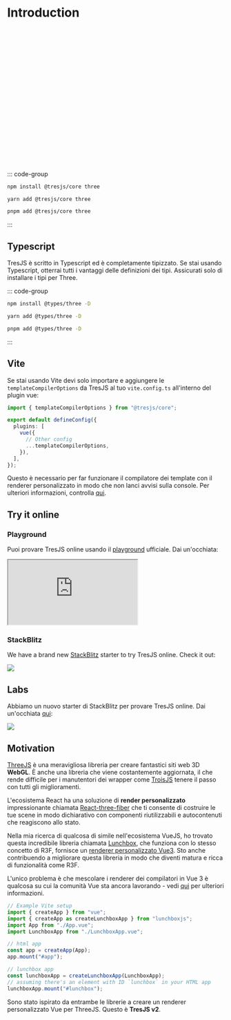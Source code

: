 # Introduction

<ClientOnly>
    <div style="aspect-ratio: 16/9; height: auto; margin: 2rem 0; border-radius: 8px; overflow:hidden;">
      <FirstScene />
    </div>
</ClientOnly>

::: code-group

```bash [npm]
npm install @tresjs/core three
```

```bash [yarn]
yarn add @tresjs/core three
```

```bash [pnpm]
pnpm add @tresjs/core three
```

:::

## Typescript

TresJS è scritto in Typescript ed è completamente tipizzato. Se stai usando Typescript, otterrai tutti i vantaggi delle definizioni dei tipi. Assicurati solo di installare i tipi per Three.

::: code-group

```bash [npm]
npm install @types/three -D
```

```bash [yarn]
yarn add @types/three -D
```

```bash [pnpm]
pnpm add @types/three -D
```

:::

## Vite

Se stai usando Vite devi solo importare e aggiungere le `templateCompilerOptions` da TresJS al tuo `vite.config.ts` all'interno del plugin vue:

```ts
import { templateCompilerOptions } from "@tresjs/core";

export default defineConfig({
  plugins: [
    vue({
      // Other config
      ...templateCompilerOptions,
    }),
  ],
});
```

Questo è necessario per far funzionare il compilatore dei template con il renderer personalizzato in modo che non lanci avvisi sulla console. Per ulteriori informazioni, controlla [qui](/guide/troubleshooting.html).

## Try it online

### Playground

Puoi provare TresJS online usando il [playground](https://play.tresjs.org/) ufficiale. Dai un'occhiata:

<iframe src="https://play.tresjs.org/" class="w-full rounded shadow-lg outline-none border-none aspect-4/3"></iframe>

### StackBlitz

We have a brand new [StackBlitz](https://stackblitz.com/) starter to try TresJS online. Check it out:

![](/stackblitz-starter.png)

## Labs

Abbiamo un nuovo starter di StackBlitz per provare TresJS online. Dai un'occhiata [qui](https://playground.tresjs.org/):

![](/tresjs-lab.png)

## Motivation

[ThreeJS](https://threejs.org/) è una meravigliosa libreria per creare fantastici siti web 3D **WebGL**. È anche una libreria che viene costantemente aggiornata, il che rende difficile per i manutentori dei wrapper come [TroisJS](https://troisjs.github.io/) tenere il passo con tutti gli miglioramenti.

L'ecosistema React ha una soluzione di **render personalizzato** impressionante chiamata [React-three-fiber](https://docs.pmnd.rs/react-three-fiber) che ti consente di costruire le tue scene in modo dichiarativo con componenti riutilizzabili e autocontenuti che reagiscono allo stato.

Nella mia ricerca di qualcosa di simile nell'ecosistema VueJS, ho trovato questa incredibile libreria chiamata [Lunchbox](https://github.com/breakfast-studio/lunchboxjs), che funziona con lo stesso concetto di R3F, fornisce un [renderer personalizzato Vue3](https://vuejs.org/api/custom-renderer.html). Sto anche contribuendo a migliorare questa libreria in modo che diventi matura e ricca di funzionalità come R3F.

L'unico problema è che mescolare i renderer dei compilatori in Vue 3 è qualcosa su cui la comunità Vue sta ancora lavorando - vedi [qui](https://github.com/vuejs/vue-loader/pull/1645) per ulteriori informazioni.

```ts
// Example Vite setup
import { createApp } from "vue";
import { createApp as createLunchboxApp } from "lunchboxjs";
import App from "./App.vue";
import LunchboxApp from "./LunchboxApp.vue";

// html app
const app = createApp(App);
app.mount("#app");

// lunchbox app
const lunchboxApp = createLunchboxApp(LunchboxApp);
// assuming there's an element with ID `lunchbox` in your HTML app
lunchboxApp.mount("#lunchbox");
```

Sono stato ispirato da entrambe le librerie a creare un renderer personalizzato Vue per ThreeJS. Questo è **TresJS v2**.
